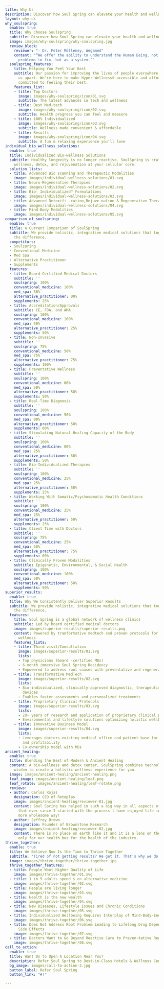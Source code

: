 ```yaml
---
title: Why Us
description: Discover how Soul Spring can elevate your health and wellness
layout: why-us
why_soulspring:
  enable: true
  title: Why Choose Soulspring
  subtitle: Discover how Soul Spring can elevate your health and wellness
  image: images/why-soulspring/why-soulspring.jpg
  review_block:
    reviewer: "- Dr. Peter Mölleney, Wegamed"
    content: "“We offer the ability to understand the Human Being, not as a set of
      problems to fix, but as a system.”"
  soulspring_features:
    title: Helping You Feel Your Best
    subtitle: Our passion for improving the lives of people everywhere is what sets
      us apart. We're here to make Hyper Wellness® accessible and affordable for people
      committed to feeling their best.
    features_list:
    - title: Top Doctors
      image: images/why-soulspring/icon/01.svg
      subtitle: The latest advances in tech and wellness
    - title: Best Med-tech
      image: images/why-soulspring/icon/02.svg
      subtitle: Health progress you can feel and measure
    - title: 100% Individualized
      image: images/why-soulspring/icon/03.svg
      subtitle: Wellness made convenient & affordable
    - title: Results
      image: images/why-soulspring/icon/04.svg
      subtitle: A fun & relaxing experience you'll love
individual_bio_wellness_solutions:
  enable: true
  title: Individualized Bio-wellness Solutions
  subtitle: Healthy longevity is no longer reactive. SoulSpring is crafted to enable
    wellness, detox, and rejuvenation at your cellular core.
  solution_lists:
  - title: Advanced Bio scanning and Therapeutic Modalities
    image: images/individual-wellness-solutions/01.svg
  - title: Neuro-Regenerative Therapies
    image: images/individual-wellness-solutions/02.svg
  - title: Bio- Individualized™ Formulations
    image: images/individual-wellness-solutions/03.svg
  - title: Advanced Detoxifi -cation,Rejuve-nation & Regenerative Therapie
    image: images/individual-wellness-solutions/04.svg
  - title: Mind-Body Modalities
    image: images/individual-wellness-solutions/05.svg
comparison_of_soulspring:
  enable: true
  title: A Current Comparison of SoulSpring
  subtitle: We provide holistic, integrative medical solutions that together make
    the difference.
  competitors:
  - Soulspring
  - Conventional Medicine
  - Med Spa
  - Alternative Practitioner
  - Supplements
  features:
  - title: Board-Certified Medical Doctors
    subtitle: ''
    soulspring: 100%
    conventional_medicine: 100%
    med_spa: 50%
    alternative_practitioner: 00%
    supplements: 25%
  - title: Accreditation/Approvals
    subtitle: CE, FDA, and AMA
    soulspring: 100%
    conventional_medicine: 100%
    med_spa: 50%
    alternative_practitioner: 25%
    supplements: 50%
  - title: Non-Invasive
    subtitle: ''
    soulspring: 75%
    conventional_medicine: 50%
    med_spa: 75%
    alternative_practitioner: 75%
    supplements: 100%
  - title: Preventative Wellness
    subtitle: ''
    soulspring: 100%
    conventional_medicine: 00%
    med_spa: 50%
    alternative_practitioner: 50%
    supplements: 50%
  - title: Real-Time Diagnosis
    subtitle: ''
    soulspring: 100%
    conventional_medicine: 50%
    med_spa: 00%
    alternative_practitioner: 50%
    supplements: 00%
  - title: Stimulating Natural Healing Capacity of the Body
    subtitle: ''
    soulspring: 100%
    conventional_medicine: 00%
    med_spa: 25%
    alternative_practitioner: 50%
    supplements: 50%
  - title: Bio-Individualized Therapies
    subtitle: ''
    soulspring: 100%
    conventional_medicine: 25%
    med_spa: 25%
    alternative_practitioner: 50%
    supplements: 25%
  - title: Working With Somatic/Psychosomatic Health Conditions
    subtitle: ''
    soulspring: 100%
    conventional_medicine: 25%
    med_spa: 25%
    alternative_practitioner: 50%
    supplements: 25%
  - title: Client Time with Doctors
    subtitle: ''
    soulspring: 75%
    conventional_medicine: 25%
    med_spa: 50%
    alternative_practitioner: 75%
    supplements: 00%
  - title: Clinically Proven Modalities
    subtitle: Epigenetic, Environmental, & Social Health
    soulspring: 100%
    conventional_medicine: 100%
    med_spa: 50%
    alternative_practitioner: 50%
    supplements: 50%
superior_results:
  enable: true
  title: Why We Consistently Deliver Superior Results
  subtitle: We provide holistic, integrative medical solutions that together make
    the difference.
  features:
    title: Soul Spring is a global network of wellness clinics
    subtitle: Led by board certified medical doctors
    image: images/superior-results/superior-results.png
    content: Powered by tranformative medtech and proven protocols for bio-individualized
      wellness
    features_lists:
    - title: Third visit/Consultation
      image: images/superior-results/01.svg
      lists:
      - Top physicians (board -certified MDs)
      - 6-month immersive Soul Spring Residency
      - Empowered to address root causes with preventative and regenerative modalities
    - title: Transformative MedTech
      image: images/superior-results/02.svg
      lists:
      - Bio-individualized, clinically-approved diagnostic, therapeutic and wellness
        devices
      - Enables faster assessments and personalized treatments
    - title: Proprietary Clinical Protocols
      image: images/superior-results/03.svg
      lists:
      - 20+ years of research and application of proprietary clinical protocols
      - Environmental and lifestyle solutions optimizing holistic wellbeing
    - title: Innovative Business Model
      image: images/superior-results/04.svg
      lists:
      - Leverages doctors existing medical office and patient base for fast growth
        and profitability
      - Co-ownership model with MDs
ancient_healing:
  enable: true
  title: Blending the Best of Modern & Ancient Healing
  content: A bio-wellness and detox center, SoulSpring combines technology with ancient
    wisdom to create a holistic wellness experience for you.
  image: images/ancient-healing/ancient-healing.png
  leaf_image: images/ancient-healing/leaf.png
  leaf_rotate: images/ancient-healing/leaf-rotate.png
  reviews:
  - author: Carlos Rojas
    designation: CEO of Rotoplas
    image: images/ancient-healing/reviewer-01.jpg
    content: Soul Spring has helped in such a big way in all aspects of my health,
      that ever since I started with the process l have enjoyed life in a completely
      more wholesome way!
  - author: Jeffrey Brown
    designation: Founder of Brownstone Research
    image: images/ancient-healing/reviewer-02.jpg
    content: There is no place on earth like it and it is a lens on the future, not
      only for our health but for the health of the industry.
thrive_together:
  enable: true
  title: We Believe Now Is the Time to Thrive Together
  subtitle: 'Tired of not getting results? We get it. That’s why we do what we do. '
  image: images/thrive-together/thrive-together.jpg
  thrive_together_features:
  - title: People Want Higher Quality of Life
    image: images/thrive-together/01.svg
  - title: 1 in 5 adults spend $ on alternative medicine
    image: images/thrive-together/02.svg
  - title: People are living longer
    image: images/thrive-together/03.svg
  - title: Health is the new wealth
    image: images/thrive-together/04.svg
  - title: New Diseases, Lifestyle Issues and Chronic Conditions
    image: images/thrive-together/05.svg
  - title: Individualized Wellbeing Requires Interplay of Mind-Body-Energy
    image: images/thrive-together/06.svg
  - title: Does Not Address Root Problem Leading to Lifelong Drug Dependency & Major
      Side Effects
    image: images/thrive-together/07.svg
  - title: Doctors Want to Go Beyond Reactive Care to Preven-tative Regenerative Care
    image: images/thrive-together/08.svg
call_to_action:
  enable: true
  title: Want Us to Open A Location Near You?
  description: Refer Soul Spring to Best-in-Class Hotels & Wellness Centers
  bg_image: images/call-to-action-2.jpg
  button_label: Refer Soul Spring
  button_link: "#!"

---
```

